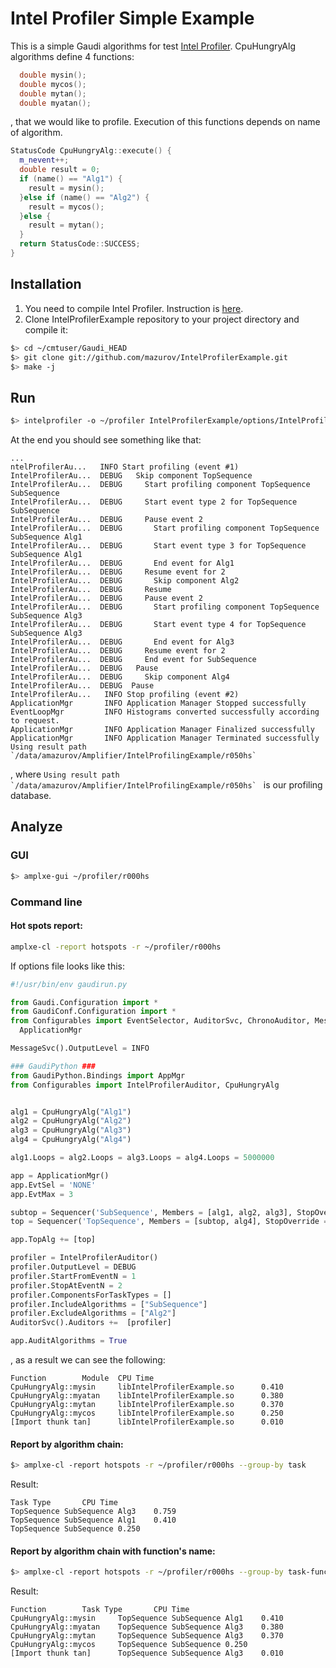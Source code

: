 Intel Profiler Simple Example
================================================================================
This is a simple Gaudi algorithms for test  [Intel Profiler][profiler].
CpuHungryAlg algorithms define 4 functions:

```cpp
  double mysin();
  double mycos();
  double mytan();
  double myatan();
```

, that we would like to profile. Execution of this functions depends on
name of algorithm.

```cpp
StatusCode CpuHungryAlg::execute() {
  m_nevent++;
  double result = 0;
  if (name() == "Alg1") {
    result = mysin();
  }else if (name() == "Alg2") {
    result = mycos();
  }else {
    result = mytan();
  }
  return StatusCode::SUCCESS;
}
```


Installation
--------------------------------------------------------------------------------
1. You need to compile Intel Profiler. Instruction is [here][profiler].
2. Clone IntelProfilerExample repository to your project directory and compile it:

```sh
$> cd ~/cmtuser/Gaudi_HEAD
$> git clone git://github.com/mazurov/IntelProfilerExample.git
$> make -j
```

Run
--------------------------------------------------------------------------------
```sh
$> intelprofiler -o ~/profiler IntelProfilerExample/options/IntelProfilerExample.py 
```
At the end you should see something like that:

```
...
ntelProfilerAu...   INFO Start profiling (event #1)
IntelProfilerAu...  DEBUG   Skip component TopSequence
IntelProfilerAu...  DEBUG     Start profiling component TopSequence SubSequence
IntelProfilerAu...  DEBUG     Start event type 2 for TopSequence SubSequence
IntelProfilerAu...  DEBUG     Pause event 2
IntelProfilerAu...  DEBUG       Start profiling component TopSequence SubSequence Alg1
IntelProfilerAu...  DEBUG       Start event type 3 for TopSequence SubSequence Alg1
IntelProfilerAu...  DEBUG       End event for Alg1
IntelProfilerAu...  DEBUG     Resume event for 2
IntelProfilerAu...  DEBUG       Skip component Alg2
IntelProfilerAu...  DEBUG     Resume
IntelProfilerAu...  DEBUG     Pause event 2
IntelProfilerAu...  DEBUG       Start profiling component TopSequence SubSequence Alg3
IntelProfilerAu...  DEBUG       Start event type 4 for TopSequence SubSequence Alg3
IntelProfilerAu...  DEBUG       End event for Alg3
IntelProfilerAu...  DEBUG     Resume event for 2
IntelProfilerAu...  DEBUG     End event for SubSequence
IntelProfilerAu...  DEBUG   Pause
IntelProfilerAu...  DEBUG     Skip component Alg4
IntelProfilerAu...  DEBUG  Pause
IntelProfilerAu...   INFO Stop profiling (event #2)
ApplicationMgr       INFO Application Manager Stopped successfully
EventLoopMgr         INFO Histograms converted successfully according to request.
ApplicationMgr       INFO Application Manager Finalized successfully
ApplicationMgr       INFO Application Manager Terminated successfully
Using result path `/data/amazurov/Amplifier/IntelProfilingExample/r050hs`
```
, where ``Using result path `/data/amazurov/Amplifier/IntelProfilingExample/r050hs` `` 
is our profiling database.

Analyze
--------------------------------------------------------------------------------
### GUI
```sh
$> amplxe-gui ~/profiler/r000hs
```

### Command line

#### Hot spots report:

```sh
amplxe-cl -report hotspots -r ~/profiler/r000hs
```

If options file looks like this:

```python
#!/usr/bin/env gaudirun.py

from Gaudi.Configuration import *
from GaudiConf.Configuration import *
from Configurables import EventSelector, AuditorSvc, ChronoAuditor, MessageSvc,\
  ApplicationMgr

MessageSvc().OutputLevel = INFO

### GaudiPython ###
from GaudiPython.Bindings import AppMgr
from Configurables import IntelProfilerAuditor, CpuHungryAlg


alg1 = CpuHungryAlg("Alg1")
alg2 = CpuHungryAlg("Alg2")
alg3 = CpuHungryAlg("Alg3")
alg4 = CpuHungryAlg("Alg4")

alg1.Loops = alg2.Loops = alg3.Loops = alg4.Loops = 5000000

app = ApplicationMgr()
app.EvtSel = 'NONE'
app.EvtMax = 3

subtop = Sequencer('SubSequence', Members = [alg1, alg2, alg3], StopOverride = True )
top = Sequencer('TopSequence', Members = [subtop, alg4], StopOverride = True )

app.TopAlg += [top]

profiler = IntelProfilerAuditor()
profiler.OutputLevel = DEBUG
profiler.StartFromEventN = 1
profiler.StopAtEventN = 2
profiler.ComponentsForTaskTypes = []
profiler.IncludeAlgorithms = ["SubSequence"]
profiler.ExcludeAlgorithms = ["Alg2"]
AuditorSvc().Auditors +=  [profiler]

app.AuditAlgorithms = True
```

, as a result we can see the following:

```
Function        Module  CPU Time
CpuHungryAlg::mysin     libIntelProfilerExample.so      0.410
CpuHungryAlg::myatan    libIntelProfilerExample.so      0.380
CpuHungryAlg::mytan     libIntelProfilerExample.so      0.370
CpuHungryAlg::mycos     libIntelProfilerExample.so      0.250
[Import thunk tan]      libIntelProfilerExample.so      0.010
```

#### Report by algorithm chain:

```sh
$> amplxe-cl -report hotspots -r ~/profiler/r000hs --group-by task
```

Result:

```
Task Type       CPU Time
TopSequence SubSequence Alg3    0.759
TopSequence SubSequence Alg1    0.410
TopSequence SubSequence 0.250
```

#### Report by algorithm chain with function's name:

```sh
$> amplxe-cl -report hotspots -r ~/profiler/r000hs --group-by task-function
```

Result:

```
Function        Task Type       CPU Time
CpuHungryAlg::mysin     TopSequence SubSequence Alg1    0.410
CpuHungryAlg::myatan    TopSequence SubSequence Alg3    0.380
CpuHungryAlg::mytan     TopSequence SubSequence Alg3    0.370
CpuHungryAlg::mycos     TopSequence SubSequence 0.250
[Import thunk tan]      TopSequence SubSequence Alg3    0.010
```


[profiler]: https://github.com/mazurov/IntelProfiler